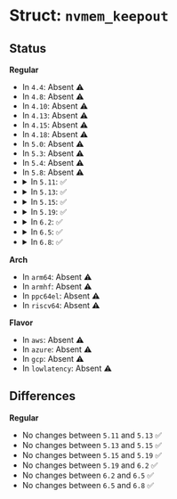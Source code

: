 # Struct: <code>nvmem_keepout</code>

## Status
<b>Regular</b>
<ul>
<li>
In <code>4.4</code>: Absent ⚠️
</li>
<li>
In <code>4.8</code>: Absent ⚠️
</li>
<li>
In <code>4.10</code>: Absent ⚠️
</li>
<li>
In <code>4.13</code>: Absent ⚠️
</li>
<li>
In <code>4.15</code>: Absent ⚠️
</li>
<li>
In <code>4.18</code>: Absent ⚠️
</li>
<li>
In <code>5.0</code>: Absent ⚠️
</li>
<li>
In <code>5.3</code>: Absent ⚠️
</li>
<li>
In <code>5.4</code>: Absent ⚠️
</li>
<li>
In <code>5.8</code>: Absent ⚠️
</li>
<li>
<details>
<summary>In <code>5.11</code>: ✅</summary>

```c
struct nvmem_keepout {
    unsigned int start;
    unsigned int end;
    unsigned char value;
};
```
</details>
</li>
<li>
<details>
<summary>In <code>5.13</code>: ✅</summary>

```c
struct nvmem_keepout {
    unsigned int start;
    unsigned int end;
    unsigned char value;
};
```
</details>
</li>
<li>
<details>
<summary>In <code>5.15</code>: ✅</summary>

```c
struct nvmem_keepout {
    unsigned int start;
    unsigned int end;
    unsigned char value;
};
```
</details>
</li>
<li>
<details>
<summary>In <code>5.19</code>: ✅</summary>

```c
struct nvmem_keepout {
    unsigned int start;
    unsigned int end;
    unsigned char value;
};
```
</details>
</li>
<li>
<details>
<summary>In <code>6.2</code>: ✅</summary>

```c
struct nvmem_keepout {
    unsigned int start;
    unsigned int end;
    unsigned char value;
};
```
</details>
</li>
<li>
<details>
<summary>In <code>6.5</code>: ✅</summary>

```c
struct nvmem_keepout {
    unsigned int start;
    unsigned int end;
    unsigned char value;
};
```
</details>
</li>
<li>
<details>
<summary>In <code>6.8</code>: ✅</summary>

```c
struct nvmem_keepout {
    unsigned int start;
    unsigned int end;
    unsigned char value;
};
```
</details>
</li>
</ul>
<b>Arch</b>
<ul>
<li>
In <code>arm64</code>: Absent ⚠️
</li>
<li>
In <code>armhf</code>: Absent ⚠️
</li>
<li>
In <code>ppc64el</code>: Absent ⚠️
</li>
<li>
In <code>riscv64</code>: Absent ⚠️
</li>
</ul>
<b>Flavor</b>
<ul>
<li>
In <code>aws</code>: Absent ⚠️
</li>
<li>
In <code>azure</code>: Absent ⚠️
</li>
<li>
In <code>gcp</code>: Absent ⚠️
</li>
<li>
In <code>lowlatency</code>: Absent ⚠️
</li>
</ul>

## Differences
<b>Regular</b>
<ul>
<li>
No changes between <code>5.11</code> and <code>5.13</code> ✅
</li>
<li>
No changes between <code>5.13</code> and <code>5.15</code> ✅
</li>
<li>
No changes between <code>5.15</code> and <code>5.19</code> ✅
</li>
<li>
No changes between <code>5.19</code> and <code>6.2</code> ✅
</li>
<li>
No changes between <code>6.2</code> and <code>6.5</code> ✅
</li>
<li>
No changes between <code>6.5</code> and <code>6.8</code> ✅
</li>
</ul>
